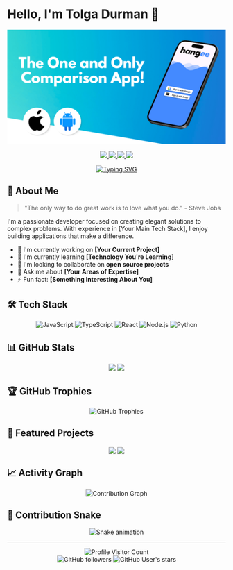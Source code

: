 # Hello, I'm Tolga Durman 👋

<div align="center">
  <img src="/src/hangee.png" alt="banner image" style="pointer-events: none;">
</div>

<p align="center">
  <a href="https://yourwebsite.com">
    <img src="https://img.shields.io/badge/Website-YourWebsite-blue?style=flat-square&logo=google-chrome&logoColor=white"/>
  </a>
  <a href="https://linkedin.com/in/yourusername">
    <img src="https://img.shields.io/badge/LinkedIn-Connect-blue?style=flat-square&logo=linkedin"/>
  </a>
  <a href="https://twitter.com/yourusername">
    <img src="https://img.shields.io/badge/Twitter-Follow-blue?style=flat-square&logo=twitter"/>
  </a>
  <a href="mailto:your.email@example.com">
    <img src="https://img.shields.io/badge/Email-Contact-red?style=flat-square&logo=gmail&logoColor=white"/>
  </a>
</p>

<!-- Typing SVG by DenverCoder1 - https://github.com/DenverCoder1/readme-typing-svg -->
<p align="center">
  <a href="https://git.io/typing-svg"><img src="https://readme-typing-svg.herokuapp.com?font=Fira+Code&pause=1000&color=F75C7E&center=true&vCenter=true&width=440&lines=Full-Stack+Developer;UX%2FUI+Enthusiast;Problem+Solver;Always+Learning+New+Things" alt="Typing SVG" /></a>
</p>

## 💫 About Me

> "The only way to do great work is to love what you do." - Steve Jobs

I'm a passionate developer focused on creating elegant solutions to complex problems. With experience in [Your Main Tech Stack], I enjoy building applications that make a difference.

- 🔭 I'm currently working on **[Your Current Project]**
- 🌱 I'm currently learning **[Technology You're Learning]**
- 👯 I'm looking to collaborate on **open source projects**
- 💬 Ask me about **[Your Areas of Expertise]**
- ⚡ Fun fact: **[Something Interesting About You]**

## 🛠️ Tech Stack

<p align="center">
  <img src="https://img.shields.io/badge/JavaScript-F7DF1E?style=for-the-badge&logo=javascript&logoColor=black" alt="JavaScript"/>
  <img src="https://img.shields.io/badge/TypeScript-007ACC?style=for-the-badge&logo=typescript&logoColor=white" alt="TypeScript"/>
  <img src="https://img.shields.io/badge/React-20232A?style=for-the-badge&logo=react&logoColor=61DAFB" alt="React"/>
  <img src="https://img.shields.io/badge/Node.js-339933?style=for-the-badge&logo=nodedotjs&logoColor=white" alt="Node.js"/>
  <img src="https://img.shields.io/badge/Python-3776AB?style=for-the-badge&logo=python&logoColor=white" alt="Python"/>
  <!-- Add more badges for your tech stack -->
</p>

## 📊 GitHub Stats

<div align="center">
  <img height="180em" src="https://github-readme-stats.vercel.app/api?username=yourusername&show_icons=true&theme=radical&include_all_commits=true&count_private=true"/>
  <img height="180em" src="https://github-readme-stats.vercel.app/api/top-langs/?username=yourusername&layout=compact&langs_count=7&theme=radical"/>
</div>

## 🏆 GitHub Trophies

<div align="center">
  <img src="https://github-profile-trophy.vercel.app/?username=yourusername&theme=dracula&row=1&column=6&margin-w=15" alt="GitHub Trophies"/>
</div>

## 🚀 Featured Projects

<div align="center">
  <a href="https://github.com/yourusername/project1">
    <img align="center" src="https://github-readme-stats.vercel.app/api/pin/?username=yourusername&repo=project1&theme=radical" />
  </a>
  <a href="https://github.com/yourusername/project2">
    <img align="center" src="https://github-readme-stats.vercel.app/api/pin/?username=yourusername&repo=project2&theme=radical" />
  </a>
</div>

## 📈 Activity Graph

<div align="center">
  <img src="https://activity-graph.herokuapp.com/graph?username=yourusername&theme=react-dark" alt="Contribution Graph" />
</div>

## 🐍 Contribution Snake

<div align="center">
  <img src="https://github.com/yourusername/yourusername/blob/output/github-contribution-grid-snake.svg" alt="Snake animation" />
</div>

---

<div align="center">
  <img src="https://komarev.com/ghpvc/?username=yourusername&label=Profile%20Views&color=0e75b6&style=flat" alt="Profile Visitor Count"/>
  <br>
  <img src="https://img.shields.io/github/followers/yourusername?label=Followers&style=social" alt="GitHub followers"/>
  <img src="https://img.shields.io/github/stars/yourusername?affiliations=OWNER%2CCOLLABORATOR&style=social" alt="GitHub User's stars"/>
</div>
